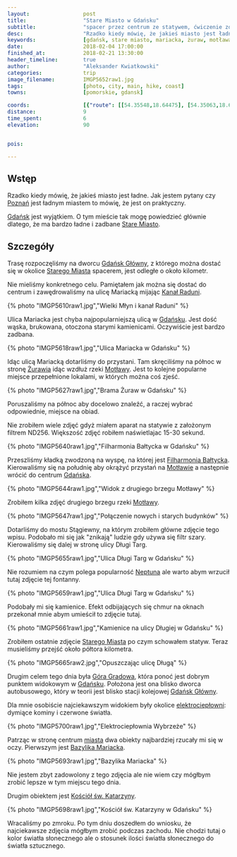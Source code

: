 ```yaml
---
layout:                 post
title:                  "Stare Miasto w Gdańsku"
subtitle:               "spacer przez centrum ze statywem, ćwiczenie zdjęć architektury i robienia zdjęć 'bez ludzi'"
desc:                   "Rzadko kiedy mówię, że jakieś miasto jest ładne. Wyjątkiem tutaj jest Gdańsk, który jest chyba najładniejszym miastem w Polsce według mnie. Tego dnia przeszedłem przez Stare Miasto robiąc kilka zdjęć z wykorzystaniem filtra szarego."
keywords:               [gdańsk, stare miasto, mariacka, żuraw, motława, góra gradowa]
date:                   2018-02-04 17:00:00
finished_at:            2018-02-21 13:30:00
header_timeline:        true
author:                 "Aleksander Kwiatkowski"
categories:             trip
image_filename:         IMGP5652raw1.jpg
tags:                   [photo, city, main, hike, coast]
towns:                  [pomorskie, gdansk]

coords:                 [{"route": [[54.35548,18.64475], [54.35063,18.65234], [54.35388,18.66011], [54.34766,18.65702], [54.35181,18.64582], [54.35748,18.64011], [54.35558,18.64470]], "type": "hike"}]
distance:               9
time_spent:             6
elevation:              90


pois:

---
```


[wiki-gdansk-stare-miasto]: https://pl.wikipedia.org/wiki/Stare_Miasto_(Gda%C5%84sk)
[wiki-gdansk-zuraw]: https://pl.wikipedia.org/wiki/Brama_%C5%BBuraw_w_Gda%C5%84sku
[wiki-gdansk-neptun]: https://pl.wikipedia.org/wiki/Fontanna_Neptuna_w_Gda%C5%84sku
[wiki-gdansk-wielki-mlyn]: https://pl.wikipedia.org/wiki/Wielki_M%C5%82yn_w_Gda%C5%84sku
[wiki-kanal-raduni]: https://pl.wikipedia.org/wiki/Kana%C5%82_Raduni
[wiki-motlawa]: https://pl.wikipedia.org/wiki/Mot%C5%82awa
[wiki-filharmonia-baltycka]: https://pl.wikipedia.org/wiki/Filharmonia_Ba%C5%82tycka
[wiki-gdansk-elektrocieplownia]: https://pl.wikipedia.org/wiki/Elektrociep%C5%82ownie_Wybrze%C5%BCe
[wiki-gdansk-bazylika]: https://pl.wikipedia.org/wiki/Bazylika_konkatedralna_Wniebowzi%C4%99cia_Naj%C5%9Bwi%C4%99tszej_Maryi_Panny_w_Gda%C5%84sku
[wiki-kosciol-katarzyny]: https://pl.wikipedia.org/wiki/Ko%C5%9Bci%C3%B3%C5%82_%C5%9Bw._Katarzyny_w_Gda%C5%84sku
[wiki-poznan]: https://pl.wikipedia.org/wiki/Pozna%C5%84
[wiki-gdansk]: https://pl.wikipedia.org/wiki/Gda%C5%84sk
[wiki-gdansk-glowny]: https://pl.wikipedia.org/wiki/Gda%C5%84sk_G%C5%82%C3%B3wny
[wiki-gora-gradowa]: https://pl.wikipedia.org/wiki/G%C3%B3ra_Gradowa



## Wstęp

Rzadko kiedy mówię, że jakieś miasto jest ładne. Jak jestem pytany czy
[Poznań][wiki-poznan] jest ładnym miastem to mówię, że jest on praktyczny.

[Gdańsk][wiki-gdansk] jest wyjątkiem. O tym mieście tak mogę powiedzieć
głównie dlatego, że ma bardzo ładne i zadbane
[Stare Miasto][wiki-gdansk-stare-miasto].

## Szczegóły

Trasę rozpoczęliśmy na dworcu [Gdańsk Główny][wiki-gdansk-glowny],
z którego można dostać się w okolice [Starego Miasta][wiki-gdansk-stare-miasto]
spacerem, jest odległe o około kilometr.

Nie mieliśmy konkretnego celu. Pamiętałem jak można się dostać do centrum i
zawędrowaliśmy na ulicę Mariacką mijając [Kanał Raduni][wiki-kanal-raduni].

{% photo "IMGP5610raw1.jpg","Wielki Młyn i kanał Raduni" %}

Ulica Mariacka jest chyba najpopularniejszą ulicą w [Gdańsku][wiki-gdansk].
Jest dość wąska, brukowana, otoczona starymi kamienicami. Oczywiście jest
bardzo zadbana.

{% photo "IMGP5618raw1.jpg","Ulica Mariacka w Gdańsku" %}

Idąc ulicą Mariacką dotarliśmy do przystani. Tam skręciliśmy na północ w stronę
[Żurawia][wiki-gdansk-zuraw] idąc wzdłuż rzeki [Motławy][wiki-motlawa].
Jest to kolejne popularne miejsce przepełnione lokalami, w których można
coś zjeść.

{% photo "IMGP5627raw1.jpg","Brama Żuraw w Gdańsku" %}

Poruszaliśmy na północ aby docelowo znaleźć,
a raczej wybrać odpowiednie, miejsce na obiad.

Nie zrobiłem wiele zdjęć gdyż
miałem aparat na statywie z założonym filtrem ND256. Większość zdjęć
robiłem naświetlajac 15-30 sekund.

{% photo "IMGP5640raw1.jpg","Filharmonia Bałtycka w Gdańsku" %}

Przeszliśmy kładką zwodzoną na wyspę, na której jest
[Filharmonia Bałtycka][wiki-filharmonia-baltycka].
Kierowaliśmy się na południę aby okrążyć przystań
na [Motławie][wiki-motlawa] a następnie wrócić do centrum
[Gdańska][wiki-gdansk].

{% photo "IMGP5644raw1.jpg","Widok z drugiego brzegu Motławy" %}

Zrobiłem kilka zdjęć drugiego brzegu rzeki [Motławy][wiki-motlawa].

{% photo "IMGP5647raw1.jpg","Połączenie nowych i starych budynków" %}

Dotarliśmy do mostu Stągiewny, na którym zrobiłem główne zdjęcie tego wpisu.
Podobało mi się jak "znikają" ludzie gdy używa się filtr szary.
Kierowaliśmy się dalej w stronę ulicy Długi Targ.

{% photo "IMGP5655raw1.jpg","Ulica Długi Targ w Gdańsku" %}

Nie rozumiem na czym polega popularność [Neptuna][wiki-gdansk-neptun] ale warto
abym wrzucił tutaj zdjęcie tej fontanny.

{% photo "IMGP5659raw1.jpg","Ulica Długi Targ w Gdańsku" %}

Podobały mi się kamienice. Efekt odbijających się chmur na oknach przekonał
mnie abym umieścił to zdjęcie tutaj.

{% photo "IMGP5661raw1.jpg","Kamienice na ulicy Długiej w Gdańsku" %}

Zrobiłem ostatnie zdjęcie [Starego Miasta][wiki-gdansk-stare-miasto] po
czym schowałem statyw. Teraz musieliśmy przejść około półtora kilometra.

{% photo "IMGP5665raw2.jpg","Opuszczając ulicę Długą" %}

Drugim celem tego dnia była [Góra Gradowa][wiki-gora-gradowa],
która ponoć jest dobrym punktem widokowym w [Gdańsku][wiki-gdansk].
Położona jest ona blisko
dworca autobusowego, który w teorii jest blisko stacji
kolejowej [Gdańsk Główny][wiki-gdansk-glowny].

Dla mnie osobiście najciekawszym widokiem były okolice
[elektrociepłowni][wiki-gdansk-elektrocieplownia]: dymiące kominy i czerwone
światła.

{% photo "IMGP5700raw1.jpg","Elektrociepłownia Wybrzeże" %}

Patrząc w stronę centrum [miasta][wiki-gdansk] dwa obiekty najbardziej rzucały
mi się w oczy. Pierwszym jest [Bazylika Mariacka][wiki-gdansk-bazylika].

{% photo "IMGP5693raw1.jpg","Bazylika Mariacka" %}

Nie jestem zbyt zadowolony z tego zdjęcia ale nie wiem czy mógłbym zrobić lepsze
w tym miejscu tego dnia.

Drugim obiektem jest [Kościół św. Katarzyny][wiki-kosciol-katarzyny].

{% photo "IMGP5698raw1.jpg","Kościół św. Katarzyny w Gdańsku" %}

Wracaliśmy po zmroku. Po tym dniu doszedłem do wniosku, że najciekawsze
zdjęcia mógłbym zrobić podczas zachodu. Nie chodzi tutaj o kolor światła
słonecznego ale o
stosunek ilości światła słonecznego do światła sztucznego.
